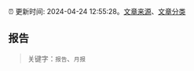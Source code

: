 :alarm_clock: 更新时间: 2024-04-24 12:55:28。[文章来源](/README.md)、[文章分类](/TAGS.md)

## 报告


> 关键字：`报告`、`月报`



